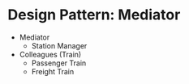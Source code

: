 # Design Pattern: Mediator

- Mediator
    - Station Manager
- Colleagues (Train)
    - Passenger Train
    - Freight Train
